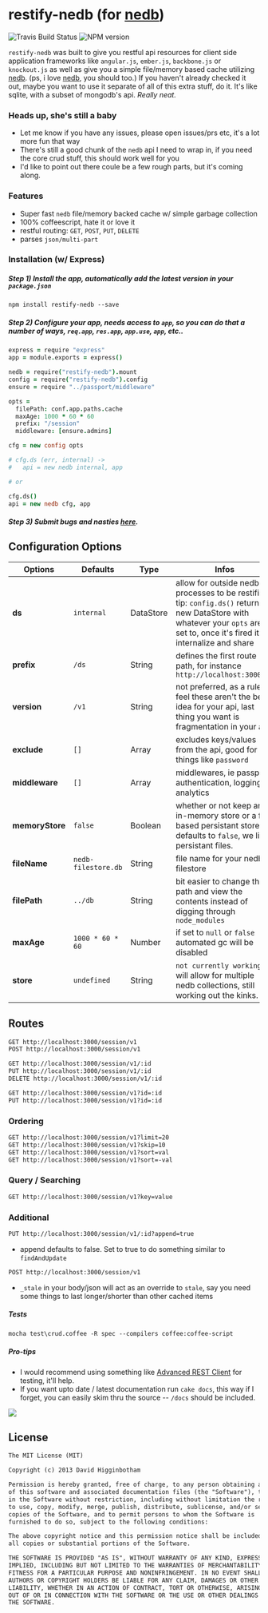 # restify-nedb (for [nedb](https://github.com/louischatriot/nedb))

![Travis Build Status](https://api.travis-ci.org/dhigginbotham/restify-nedb.png)
![NPM version](https://badge.fury.io/js/restify-nedb.png)

`restify-nedb` was built to give you restful api resources for client side application frameworks like `angular.js`, `ember.js`, `backbone.js` or `knockout.js` as well as give you a simple file/memory based cache utilizing [nedb](https://github.com/louischatriot/nedb). (ps, i love [nedb](https://github.com/louischatriot/nedb), you should too.) If you haven't already checked it out, maybe you want to use it separate of all of this extra stuff, do it. It's like sqlite, with a subset of mongodb's api. _Really neat._

### Heads up, she's still a baby
- Let me know if you have any issues, please open issues/prs etc, it's a lot more fun that way
- There's still a good chunk of the `nedb` api I need to wrap in, if you need the core crud stuff, this should work well for you
- I'd like to point out there coule be a few rough parts, but it's coming along.  

### Features
- Super fast `nedb` file/memory backed cache w/ simple garbage collection
- 100% coffeescript, hate it or love it 
- restful routing: `GET`, `POST`, `PUT`, `DELETE` 
- parses `json/multi-part`

### Installation (w/ Express)

##### Step 1) Install the app, automatically add the latest version in your `package.json`

```
npm install restify-nedb --save
```

##### Step 2) Configure your app, needs access to `app`, so you can do that a number of ways, `req.app`, `res.app`, `app.use`, `app`, etc..

```coffee
express = require "express"
app = module.exports = express()

nedb = require("restify-nedb").mount
config = require("restify-nedb").config
ensure = require "../passport/middleware"

opts = 
  filePath: conf.app.paths.cache
  maxAge: 1000 * 60 * 60
  prefix: "/session"
  middleware: [ensure.admins]

cfg = new config opts

# cfg.ds (err, internal) ->
#   api = new nedb internal, app

# or

cfg.ds()
api = new nedb cfg, app
```

##### Step 3) Submit bugs and nasties [here](https://github.com/dhigginbotham/restify-nedb/issues).

## Configuration Options
Options | Defaults | Type | Infos
--- | --- | --- | ---
**ds** | `internal` | DataStore | allow for outside nedb processes to be restified. tip: `config.ds()` returns a new DataStore with whatever your `opts` are set to, once it's fired it will internalize and share
**prefix** | `/ds` | String | defines the first route path, for instance `http://localhost:3000/ds`
**version** | `/v1` | String | not preferred, as a rule i feel these aren't the best idea for your api, last thing you want is fragmentation in your api
**exclude** | `[]` | Array | excludes keys/values from the api, good for things like `password` 
**middleware** | `[]` | Array | middlewares, ie passport authentication, logging, analytics
**memoryStore** | `false` | Boolean | whether or not keep an in-memory store or a file based persistant store, defaults to `false`, we like persistant files.
**fileName** | `nedb-filestore.db` | String | file name for your nedb filestore
**filePath** | `../db` | String | bit easier to change the path and view the contents instead of digging through `node_modules`
**maxAge** | `1000 * 60 * 60` | Number | if set to `null` or `false` automated gc will be disabled
**store** | `undefined` | String | `not currently working` - will allow for multiple nedb collections, still working out the kinks.

## Routes

```md
GET http://localhost:3000/session/v1
POST http://localhost:3000/session/v1

GET http://localhost:3000/session/v1/:id
PUT http://localhost:3000/session/v1/:id
DELETE http://localhost:3000/session/v1/:id

GET http://localhost:3000/session/v1?id=:id
PUT http://localhost:3000/session/v1?id=:id
```
### Ordering

```md
GET http://localhost:3000/session/v1?limit=20
GET http://localhost:3000/session/v1?skip=10
GET http://localhost:3000/session/v1?sort=val
GET http://localhost:3000/session/v1?sort=-val
```

### Query / Searching

```md
GET http://localhost:3000/session/v1?key=value
```

### Additional

```md
PUT http://localhost:3000/session/v1/:id?append=true
```
- append defaults to false. Set to true to do something similar to `findAndUpdate`
 
```md
POST http://localhost:3000/session/v1
```

- `_stale` in your body/json will act as an override to `stale`, say you need some things to last longer/shorter than other cached items
 
##### Tests

```md
mocha test\crud.coffee -R spec --compilers coffee:coffee-script
```

##### Pro-tips
- I would recommend using something like [Advanced REST Client](https://chrome.google.com/webstore/detail/advanced-rest-client/hgmloofddffdnphfgcellkdfbfbjeloo?hl=en-US) for testing, it'll help.
- If you want upto date / latest documentation run `cake docs`, this way if I forget, you can easily skim thru the source -- `/docs` should be included.

![](https://nodei.co/npm/restify-nedb.png?downloads=true&stars=true)


## License
```md
The MIT License (MIT)

Copyright (c) 2013 David Higginbotham 

Permission is hereby granted, free of charge, to any person obtaining a copy
of this software and associated documentation files (the "Software"), to deal
in the Software without restriction, including without limitation the rights
to use, copy, modify, merge, publish, distribute, sublicense, and/or sell
copies of the Software, and to permit persons to whom the Software is
furnished to do so, subject to the following conditions:

The above copyright notice and this permission notice shall be included in
all copies or substantial portions of the Software.

THE SOFTWARE IS PROVIDED "AS IS", WITHOUT WARRANTY OF ANY KIND, EXPRESS OR
IMPLIED, INCLUDING BUT NOT LIMITED TO THE WARRANTIES OF MERCHANTABILITY,
FITNESS FOR A PARTICULAR PURPOSE AND NONINFRINGEMENT. IN NO EVENT SHALL THE
AUTHORS OR COPYRIGHT HOLDERS BE LIABLE FOR ANY CLAIM, DAMAGES OR OTHER
LIABILITY, WHETHER IN AN ACTION OF CONTRACT, TORT OR OTHERWISE, ARISING FROM,
OUT OF OR IN CONNECTION WITH THE SOFTWARE OR THE USE OR OTHER DEALINGS IN
THE SOFTWARE.
```
